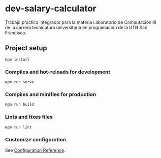 # dev-salary-calculator

Trabajo práctico integrador para la materia Laboratorio de Computación III de la carrera
tecnicatura universitaria en programación de la UTN San Francisco.

## Project setup

```
npm install
```

### Compiles and hot-reloads for development

```
npm run serve
```

### Compiles and minifies for production

```
npm run build
```

### Lints and fixes files

```
npm run lint
```

### Customize configuration

See [Configuration Reference](https://cli.vuejs.org/config/).
